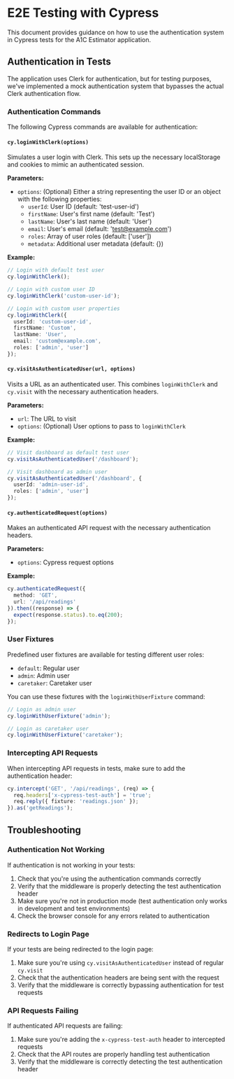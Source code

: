 # E2E Testing with Cypress

This document provides guidance on how to use the authentication system in Cypress tests for the A1C Estimator application.

## Authentication in Tests

The application uses Clerk for authentication, but for testing purposes, we've implemented a mock authentication system that bypasses the actual Clerk authentication flow.

### Authentication Commands

The following Cypress commands are available for authentication:

#### `cy.loginWithClerk(options)`

Simulates a user login with Clerk. This sets up the necessary localStorage and cookies to mimic an authenticated session.

**Parameters:**
- `options`: (Optional) Either a string representing the user ID or an object with the following properties:
  - `userId`: User ID (default: 'test-user-id')
  - `firstName`: User's first name (default: 'Test')
  - `lastName`: User's last name (default: 'User')
  - `email`: User's email (default: 'test@example.com')
  - `roles`: Array of user roles (default: ['user'])
  - `metadata`: Additional user metadata (default: {})

**Example:**
```typescript
// Login with default test user
cy.loginWithClerk();

// Login with custom user ID
cy.loginWithClerk('custom-user-id');

// Login with custom user properties
cy.loginWithClerk({
  userId: 'custom-user-id',
  firstName: 'Custom',
  lastName: 'User',
  email: 'custom@example.com',
  roles: ['admin', 'user']
});
```

#### `cy.visitAsAuthenticatedUser(url, options)`

Visits a URL as an authenticated user. This combines `loginWithClerk` and `cy.visit` with the necessary authentication headers.

**Parameters:**
- `url`: The URL to visit
- `options`: (Optional) User options to pass to `loginWithClerk`

**Example:**
```typescript
// Visit dashboard as default test user
cy.visitAsAuthenticatedUser('/dashboard');

// Visit dashboard as admin user
cy.visitAsAuthenticatedUser('/dashboard', {
  userId: 'admin-user-id',
  roles: ['admin', 'user']
});
```

#### `cy.authenticatedRequest(options)`

Makes an authenticated API request with the necessary authentication headers.

**Parameters:**
- `options`: Cypress request options

**Example:**
```typescript
cy.authenticatedRequest({
  method: 'GET',
  url: '/api/readings'
}).then((response) => {
  expect(response.status).to.eq(200);
});
```

### User Fixtures

Predefined user fixtures are available for testing different user roles:

- `default`: Regular user
- `admin`: Admin user
- `caretaker`: Caretaker user

You can use these fixtures with the `loginWithUserFixture` command:

```typescript
// Login as admin user
cy.loginWithUserFixture('admin');

// Login as caretaker user
cy.loginWithUserFixture('caretaker');
```

### Intercepting API Requests

When intercepting API requests in tests, make sure to add the authentication header:

```typescript
cy.intercept('GET', '/api/readings', (req) => {
  req.headers['x-cypress-test-auth'] = 'true';
  req.reply({ fixture: 'readings.json' });
}).as('getReadings');
```

## Troubleshooting

### Authentication Not Working

If authentication is not working in your tests:

1. Check that you're using the authentication commands correctly
2. Verify that the middleware is properly detecting the test authentication header
3. Make sure you're not in production mode (test authentication only works in development and test environments)
4. Check the browser console for any errors related to authentication

### Redirects to Login Page

If your tests are being redirected to the login page:

1. Make sure you're using `cy.visitAsAuthenticatedUser` instead of regular `cy.visit`
2. Check that the authentication headers are being sent with the request
3. Verify that the middleware is correctly bypassing authentication for test requests

### API Requests Failing

If authenticated API requests are failing:

1. Make sure you're adding the `x-cypress-test-auth` header to intercepted requests
2. Check that the API routes are properly handling test authentication
3. Verify that the middleware is correctly detecting the test authentication header